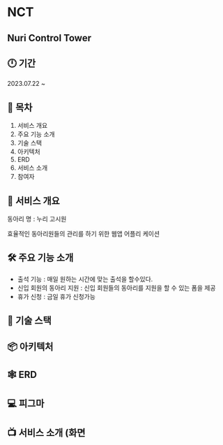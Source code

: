 # NCT



##  Nuri Control Tower

## 🕛 기간

2023.07.22 ~



## :memo: 목차

1. 서비스 개요
2. 주요 기능 소개
3. 기술 스택
4. 아키텍처
5. ERD
6. 서비스 소개
7. 참여자

## 🔎 서비스 개요

동아리 명 : 누리 고시원

효율적인 동아리원들의 관리를 하기 위한 웹앱 어플리 케이션

## 🛠️ 주요 기능 소개

- 출석 기능 : 매일 원하는 시간에 맞는 출석을 할수있다.
- 신입 회원의 동아리 지원 : 신입 회원들의 동아리를 지원을 할 수 있는 폼을 제공
- 휴가 신청 : 금일 휴가 신청가능

## 🔧 기술 스택



## 📦 아키텍처



## 🕸️ ERD



## 💻 피그마



## 📺 서비스 소개 (화면